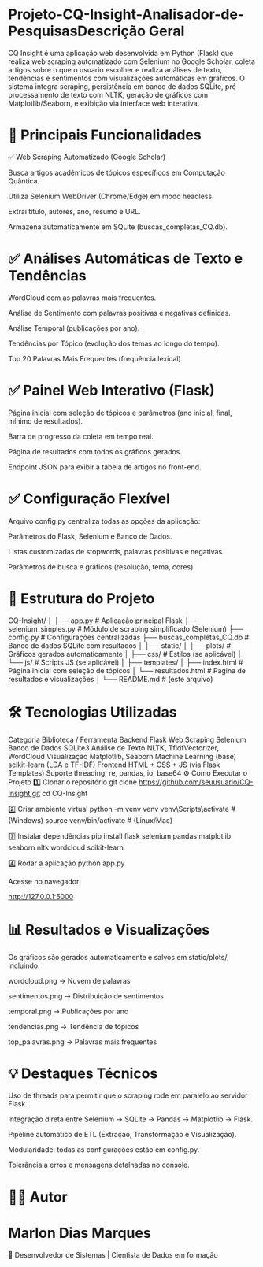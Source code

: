 # Projeto-CQ-Insight-Analisador-de-PesquisasDescrição Geral

CQ Insight é uma aplicação web desenvolvida em Python (Flask) que realiza web scraping automatizado com Selenium no Google Scholar, coleta artigos sobre o que o usuario escolher e realiza análises de texto, tendências e sentimentos com visualizações automáticas em gráficos.
O sistema integra scraping, persistência em banco de dados SQLite, pré-processamento de texto com NLTK, geração de gráficos com Matplotlib/Seaborn, e exibição via interface web interativa.

# 🚀 Principais Funcionalidades

✅ Web Scraping Automatizado (Google Scholar)

Busca artigos acadêmicos de tópicos específicos em Computação Quântica.

Utiliza Selenium WebDriver (Chrome/Edge) em modo headless.

Extrai título, autores, ano, resumo e URL.

Armazena automaticamente em SQLite (buscas_completas_CQ.db).

# ✅ Análises Automáticas de Texto e Tendências

WordCloud com as palavras mais frequentes.

Análise de Sentimento com palavras positivas e negativas definidas.

Análise Temporal (publicações por ano).

Tendências por Tópico (evolução dos temas ao longo do tempo).

Top 20 Palavras Mais Frequentes (frequência lexical).

# ✅ Painel Web Interativo (Flask)

Página inicial com seleção de tópicos e parâmetros (ano inicial, final, mínimo de resultados).

Barra de progresso da coleta em tempo real.

Página de resultados com todos os gráficos gerados.

Endpoint JSON para exibir a tabela de artigos no front-end.

# ✅ Configuração Flexível

Arquivo config.py centraliza todas as opções da aplicação:

Parâmetros do Flask, Selenium e Banco de Dados.

Listas customizadas de stopwords, palavras positivas e negativas.

Parâmetros de busca e gráficos (resolução, tema, cores).

# 🧩 Estrutura do Projeto
CQ-Insight/
│
├── app.py                  # Aplicação principal Flask
├── selenium_simples.py     # Módulo de scraping simplificado (Selenium)
├── config.py               # Configurações centralizadas
├── buscas_completas_CQ.db  # Banco de dados SQLite com resultados
│
├── static/
│   ├── plots/              # Gráficos gerados automaticamente
│   ├── css/                # Estilos (se aplicável)
│   └── js/                 # Scripts JS (se aplicável)
│
├── templates/
│   ├── index.html          # Página inicial com seleção de tópicos
│   └── resultados.html     # Página de resultados e visualizações
│
└── README.md               # (este arquivo)

# 🛠️ Tecnologias Utilizadas
Categoria	Biblioteca / Ferramenta
Backend	Flask
Web Scraping	Selenium
Banco de Dados	SQLite3
Análise de Texto	NLTK, TfidfVectorizer, WordCloud
Visualização	Matplotlib, Seaborn
Machine Learning (base)	scikit-learn (LDA e TF-IDF)
Frontend	HTML + CSS + JS (via Flask Templates)
Suporte	threading, re, pandas, io, base64
⚙️ Como Executar o Projeto
1️⃣ Clonar o repositório
git clone https://github.com/seuusuario/CQ-Insight.git
cd CQ-Insight

2️⃣ Criar ambiente virtual
python -m venv venv
venv\Scripts\activate  # (Windows)
source venv/bin/activate  # (Linux/Mac)

3️⃣ Instalar dependências
pip install flask selenium pandas matplotlib seaborn nltk wordcloud scikit-learn

4️⃣ Rodar a aplicação
python app.py


Acesse no navegador:

http://127.0.0.1:5000

# 📊 Resultados e Visualizações

Os gráficos são gerados automaticamente e salvos em static/plots/, incluindo:

wordcloud.png → Nuvem de palavras

sentimentos.png → Distribuição de sentimentos

temporal.png → Publicações por ano

tendencias.png → Tendência de tópicos

top_palavras.png → Palavras mais frequentes

# 💡 Destaques Técnicos

Uso de threads para permitir que o scraping rode em paralelo ao servidor Flask.

Integração direta entre Selenium → SQLite → Pandas → Matplotlib → Flask.

Pipeline automático de ETL (Extração, Transformação e Visualização).

Modularidade: todas as configurações estão em config.py.

Tolerância a erros e mensagens detalhadas no console.

# 🧑‍💻 Autor

# Marlon Dias Marques
📍 Desenvolvedor de Sistemas | Cientista de Dados em formação
